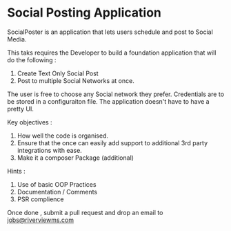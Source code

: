 # Social Posting Application

SocialPoster is an application that lets users schedule and post to Social Media. 

This taks requires the Developer to build a foundation application that will do the following :

1. Create Text Only Social Post
2. Post to multiple Social Networks at once.

The user is free to choose any Social network they prefer. Credentials are to be stored in a configuraiton file. The application doesn't have to have a pretty UI.

Key objectives :

1. How well the code is organised. 
2. Ensure that the once can easily add support to additional 3rd party integrations with ease.
3. Make it a composer Package (additional) 


Hints :

1. Use of basic OOP Practices
2. Documentation / Comments
3. PSR complience

Once done , submit a pull request and drop an email to jobs@riverviewms.com
